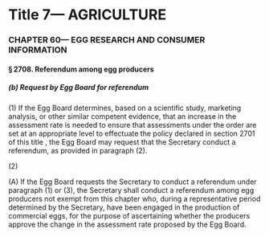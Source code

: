 
# Title 7— AGRICULTURE
### CHAPTER 60— EGG RESEARCH AND CONSUMER INFORMATION
#### § 2708. Referendum among egg producers
##### (b) Request by Egg Board for referendum

(1) If the Egg Board determines, based on a scientific study, marketing analysis, or other similar competent evidence, that an increase in the assessment rate is needed to ensure that assessments under the order are set at an appropriate level to effectuate the policy declared in section 2701 of this title , the Egg Board may request that the Secretary conduct a referendum, as provided in paragraph (2).

(2)

(A) If the Egg Board requests the Secretary to conduct a referendum under paragraph (1) or (3), the Secretary shall conduct a referendum among egg producers not exempt from this chapter who, during a representative period determined by the Secretary, have been engaged in the production of commercial eggs, for the purpose of ascertaining whether the producers approve the change in the assessment rate proposed by the Egg Board.
